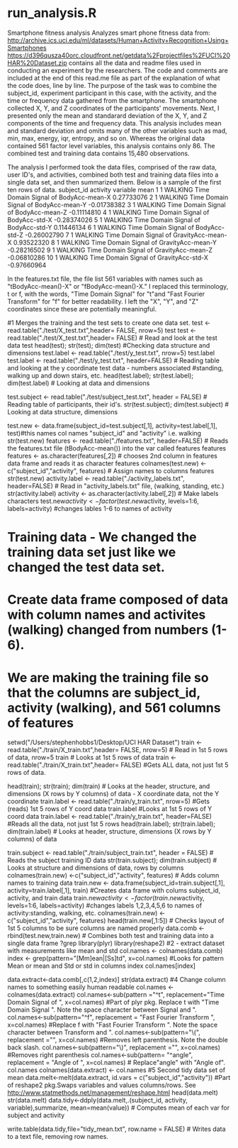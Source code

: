 # run_analysis.R
Smartphone fitness analysis
Analyzes smart phone fitness data from: http://archive.ics.uci.edu/ml/datasets/Human+Activity+Recognition+Using+Smartphones
https://d396qusza40orc.cloudfront.net/getdata%2Fprojectfiles%2FUCI%20HAR%20Dataset.zip contains all the data and readme files used 
in conducting an experiment by the researchers.
The code and comments are included at the end of this read.me file as part of the explanation of what the code does, line by line.
The purpose of the task was to combine the subject_id, experiment participant in this case, with the activity, and the time or frequency data gathered from the smartphone. The smartphone collected X, Y, and Z coordinates of the participants' movements. Next,
I presented only the mean and standarard deviation of the X, Y, and Z components of the time and frequency data. This analysis includes mean and standard deviation and omits many of the other variables such as mad, min, max, energy, iqr, entropy, and so on. Whereas the original data contained 561 factor level variables, this analysis contains only 86. The combined test and training data contains 15,480 observations.

The analysis I performed took the data files, comprised of the raw data, user ID's, and activities, combined both test and training 
data files into a single data set, and then summarized them. Below is a sample of the first ten rows of data. 
subject_id activity                                variable        mean
1           1  WALKING    Time Domain Signal of BodyAcc-mean-X  0.27733076
2           1  WALKING    Time Domain Signal of BodyAcc-mean-Y -0.01738382
3           1  WALKING    Time Domain Signal of BodyAcc-mean-Z -0.11114810
4           1  WALKING     Time Domain Signal of BodyAcc-std-X -0.28374026
5           1  WALKING     Time Domain Signal of BodyAcc-std-Y  0.11446134
6           1  WALKING     Time Domain Signal of BodyAcc-std-Z -0.26002790
7           1  WALKING Time Domain Signal of GravityAcc-mean-X  0.93522320
8           1  WALKING Time Domain Signal of GravityAcc-mean-Y -0.28216502
9           1  WALKING Time Domain Signal of GravityAcc-mean-Z -0.06810286
10          1  WALKING  Time Domain Signal of GravityAcc-std-X -0.97660964

In the features.txt file, the file list 561 variables with names such as "tBodyAcc-mean()-X" or "fBodyAcc-mean()-X." I replaced this terminology, t or f, with the words, "Time Domain Signal" for "t"and "Fast Fourier Transform" for "f" for better readability. I left the "X", "Y", and "Z" coordinates since these are potentially meaningful.

#1 Merges the training and the test sets to create one data set.
test <- read.table("./test/X_test.txt",header= FALSE, nrow=5)
test
test <- read.table("./test/X_test.txt",header= FALSE) # Read and look at the test data
test
head(test); str(test); dim(test) #Checking data structure and dimensions
test.label <- read.table("./test/y_test.txt", nrow=5)
test.label
test.label <- read.table("./test/y_test.txt", header=FALSE) # Reading table and looking at the y coordinate test data - numbers associated
#standing, walking up and down stairs, etc.
head(test.label); str(test.label); dim(test.label) # Looking at data and dimensions 

test.subject <- read.table("./test/subject_test.txt", header = FALSE) # Reading table of participants, their id's.
str(test.subject); dim(test.subject)   # Looking at data structure, dimensions

test.new <- data.frame(subject_id=test.subject[,1], activity=test.label[,1], test)#this names col names "subject_id" and "activity" i.e. walking
str(test.new)
features <- read.table("./features.txt", header=FALSE) # Reads the features.txt file (tBodyAcc-mean()) into the var called features
features
features <- as.character(features[,2]) # chooses 2nd column in features data frame and reads it as character
features
colnames(test.new) <-c("subject_id","activity", features) # Assign names to columns
features
str(test.new)
activity.label <- read.table("./activity_labels.txt", header=FALSE) # Read in "activity_labels.txt" file, (walking, standing, etc.)
str(activity.label)
activity <- as.character(activity.label[,2]) # Make labels characters
test.new$activity <- factor(test.new$activity, levels=1:6, labels=activity) #changes lables 1-6 to names of activity

# Training data - We changed the training data set just like we changed the test data set. 
# Create data frame composed of data with column names and activites (walking) changed from numbers (1-6).
# We are making the training file so that the columns are subject_id, activity (walking), and 561 columns of features 
setwd("/Users/stephenhobbs1/Desktop/UCI HAR Dataset")
train <- read.table("./train/X_train.txt",header= FALSE, nrow=5) # Read in 1st 5 rows of data, nrow=5
train # Looks at 1st 5 rows of data
train <- read.table("./train/X_train.txt",header= FALSE) #Gets ALL data, not just 1st 5 rows of data. 

head(train); str(train); dim(train) # Looks at the header, structure, and dimensions (X rows by Y columns) of data - X coordinate data, not the Y coordinate
train.label <- read.table("./train/y_train.txt", nrow=5) #Gets (reads) 1st 5 rows of Y coord data
train.label #Looks at 1st 5 rows of Y coord data
train.label <- read.table("./train/y_train.txt", header=FALSE) #Reads all the data, not just 1st 5 rows
head(train.label); str(train.label); dim(train.label) # Looks at header, structure, dimensions (X rows by Y columns) of data

train.subject <- read.table("./train/subject_train.txt", header = FALSE) # Reads the subject training ID data
str(train.subject); dim(train.subject) # Looks at structure and dimensions of data, rows by columns
colnames(train.new) <-c("subject_id","activity", features) # Adds column names to training data
train.new <- data.frame(subject_id=train.subject[,1], activity=train.label[,1], train) #Creates data frame with colums subject_id, activity, and train data
train.new$activity <- factor(train.new$activity, levels=1:6, labels=activity) #changes labels 1,2,3,4,5,6 to names of activity:standing, walking, etc.
colnames(train.new) <-c("subject_id","activity", features)
head(train.new[,1:5]) # Checks layout of 1st 5 columns to be sure columns are named properly
data.comb <-rbind(test.new,train.new) # Combines both test and training data into a single data frame
?grep
library(plyr)
library(reshape2)
#2 - extract dataset with measurements like mean and std
col.names <- colnames(data.comb)
index <- grep(pattern="[Mm]ean|[Ss]td", x=col.names) #Looks for pattern Mean or mean and Std or std in columns
index
col.names[index]

data.extract<-data.comb[,c(1,2,index)]
str(data.extract)
#4 Change column names to something easily human readable
col.names <- colnames(data.extract)
col.names<-sub(pattern ="^t", replacement="Time Domain Signal of ", x=col.names) #Part of plyr pkg. Replace t with "Time Domain Signal ". Note the space character between Signal and ".
col.names<-sub(pattern="^f", replacement = "Fast Fourier Transform ", x=col.names) #Replace f with "Fast Fourier Transform ". Note the space character between Transform and ".
col.names<-sub(pattern="\\(", replacement ="", x=col.names) #Removes left parenthesis. Note the double back slash.
col.names<-sub(pattern="\\)", replacement ="", x=col.names) #Removes right parenthesis
col.names<-sub(pattern= "^angle", replacement = "Angle of ", x=col.names) # Replace"angle" with "Angle of".
col.names
colnames(data.extract) <- col.names
#5 Second tidy data set of mean
data.melt<-melt(data.extract, id.vars = c("subject_id","activity")) #Part of reshape2 pkg.Swaps variables and values columns/rows. See http://www.statmethods.net/management/reshape.html
head(data.melt)
str(data.melt)
data.tidy<-ddply(data.melt,.(subject_id, activity, variable),summarize, mean=mean(value)) # Computes mean of each var for subject and activity

write.table(data.tidy,file="tidy_mean.txt", row.name = FALSE) # Writes data to a text file, removing row names.
